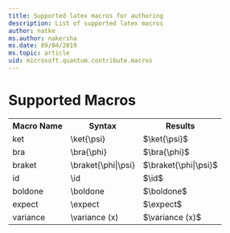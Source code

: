 ```yaml
---
title: Supported latex macros for authoring
description: List of supported latex macros
author: natke
ms.author: nakersha
ms.date: 09/04/2019
ms.topic: article
uid: microsoft.quantum.contribute.macros
---
```


# Supported Macros

<table>
<tr><th>Macro Name</th><th>Syntax</th><th>Results</th></tr>
<tr><td>ket</td><td>\ket{\psi}</td><td>$\ket{\psi}$</td></tr>
<tr><td>bra</td><td>\bra{\phi}</td><td>$\bra{\phi}$</td></tr>
<tr><td>braket</td><td>\braket{\phi|\psi}</td><td>$\braket{\phi|\psi}$</td></tr>
<tr><td>id</td><td>\id</td><td>$\id$</td></tr>
<tr><td>boldone</td><td>\boldone</td><td>$\boldone$</td></tr>
<tr><td>expect</td><td>\expect</td><td>$\expect$</td></tr>
<tr><td>variance</td><td>\variance (x)</td><td>$\variance (x)$</td></tr>
</table>
